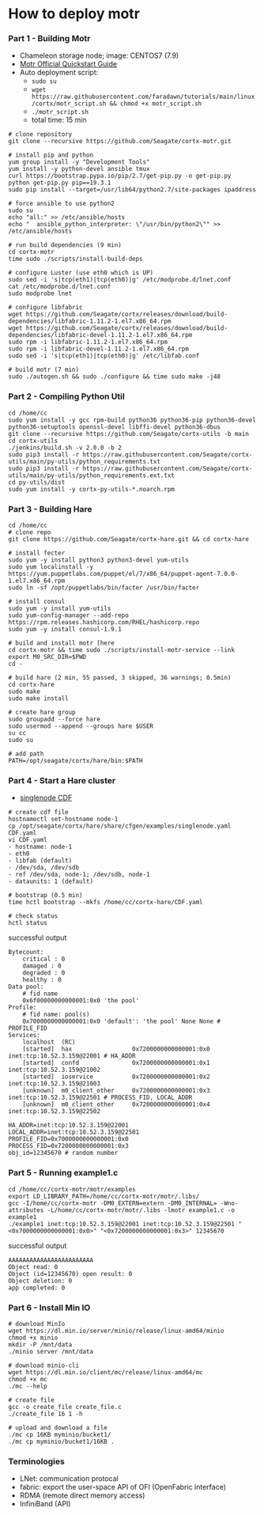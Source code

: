 # How to deploy motr

### Part 1 - Building Motr
- Chameleon storage node; image: CENTOS7 (7.9)
- [Motr Official Quickstart Guide](https://github.com/Seagate/cortx-motr/blob/main/doc/Quick-Start-Guide.rst#running-tests)
- Auto deployment script:
  - `sudo su`
  - `wget https://raw.githubusercontent.com/faradawn/tutorials/main/linux/cortx/motr_script.sh && chmod +x motr_script.sh`
  - `./motr_script.sh`
  - total time: 15 min

```
# clone repository
git clone --recursive https://github.com/Seagate/cortx-motr.git

# install pip and python
yum group install -y "Development Tools"
yum install -y python-devel ansible tmux
curl https://bootstrap.pypa.io/pip/2.7/get-pip.py -o get-pip.py
python get-pip.py pip==19.3.1            
sudo pip install --target=/usr/lib64/python2.7/site-packages ipaddress

# force ansible to use python2
sudo su
echo "all:" >> /etc/ansible/hosts
echo "  ansible_python_interpreter: \"/usr/bin/python2\"" >> /etc/ansible/hosts

# run build dependencies (9 min)
cd cortx-motr
time sudo ./scripts/install-build-deps

# configure Luster (use eth0 which is UP)
sudo sed -i 's|tcp(eth1)|tcp(eth0)|g' /etc/modprobe.d/lnet.conf
cat /etc/modprobe.d/lnet.conf
sudo modprobe lnet

# configure libfabric 
wget https://github.com/Seagate/cortx/releases/download/build-dependencies/libfabric-1.11.2-1.el7.x86_64.rpm
wget https://github.com/Seagate/cortx/releases/download/build-dependencies/libfabric-devel-1.11.2-1.el7.x86_64.rpm
sudo rpm -i libfabric-1.11.2-1.el7.x86_64.rpm
sudo rpm -i libfabric-devel-1.11.2-1.el7.x86_64.rpm
sudo sed -i 's|tcp(eth1)|tcp(eth0)|g' /etc/libfab.conf

# build motr (7 min)
sudo ./autogen.sh && sudo ./configure && time sudo make -j48
```

### Part 2 - Compiling Python Util
```
cd /home/cc
sudo yum install -y gcc rpm-build python36 python36-pip python36-devel python36-setuptools openssl-devel libffi-devel python36-dbus
git clone --recursive https://github.com/Seagate/cortx-utils -b main
cd cortx-utils
./jenkins/build.sh -v 2.0.0 -b 2
sudo pip3 install -r https://raw.githubusercontent.com/Seagate/cortx-utils/main/py-utils/python_requirements.txt
sudo pip3 install -r https://raw.githubusercontent.com/Seagate/cortx-utils/main/py-utils/python_requirements.ext.txt
cd py-utils/dist
sudo yum install -y cortx-py-utils-*.noarch.rpm
```

### Part 3 - Building Hare
```
cd /home/cc
# clone repo
git clone https://github.com/Seagate/cortx-hare.git && cd cortx-hare

# install fecter
sudo yum -y install python3 python3-devel yum-utils
sudo yum localinstall -y https://yum.puppetlabs.com/puppet/el/7/x86_64/puppet-agent-7.0.0-1.el7.x86_64.rpm
sudo ln -sf /opt/puppetlabs/bin/facter /usr/bin/facter

# install consul
sudo yum -y install yum-utils
sudo yum-config-manager --add-repo https://rpm.releases.hashicorp.com/RHEL/hashicorp.repo
sudo yum -y install consul-1.9.1

# build and install motr [here
cd cortx-motr && time sudo ./scripts/install-motr-service --link
export M0_SRC_DIR=$PWD
cd -

# build hare (2 min, 55 passed, 3 skipped, 36 warnings; 0.5min)
cd cortx-hare
sudo make
sudo make install

# create hare group
sudo groupadd --force hare
sudo usermod --append --groups hare $USER
su cc
sudo su

# add path
PATH=/opt/seagate/cortx/hare/bin:$PATH
```

### Part 4 - Start a Hare cluster
- [singlenode CDF](https://gist.github.com/faradawn/c6cb4209d578608aa550865990b83352)
```
# create cdf file
hostnamectl set-hostname node-1
cp /opt/seagate/cortx/hare/share/cfgen/examples/singlenode.yaml CDF.yaml
vi CDF.yaml
- hostname: node-1
- eth0
- libfab (default)
- /dev/sda, /dev/sdb
- ref /dev/sda, node-1; /dev/sdb, node-1
- dataunits: 1 (default)

# bootstrap (0.5 min)
time hctl bootstrap --mkfs /home/cc/cortx-hare/CDF.yaml

# check status
hctl status
```
successful output
```
Bytecount:
    critical : 0
    damaged : 0
    degraded : 0
    healthy : 0
Data pool:
    # fid name
    0x6f00000000000001:0x0 'the pool'
Profile:
    # fid name: pool(s)
    0x7000000000000001:0x0 'default': 'the pool' None None # PROFILE_FID
Services:
    localhost  (RC)
    [started]  hax                 0x7200000000000001:0x0          inet:tcp:10.52.3.159@22001 # HA_ADDR
    [started]  confd               0x7200000000000001:0x1          inet:tcp:10.52.3.159@21002
    [started]  ioservice           0x7200000000000001:0x2          inet:tcp:10.52.3.159@21003 
    [unknown]  m0_client_other     0x7200000000000001:0x3          inet:tcp:10.52.3.159@22501 # PROCESS_FID, LOCAL_ADDR
    [unknown]  m0_client_other     0x7200000000000001:0x4          inet:tcp:10.52.3.159@22502

HA_ADDR=inet:tcp:10.52.3.159@22001
LOCAL_ADDR=inet:tcp:10.52.3.159@22501
PROFILE_FID=0x7000000000000001:0x0
PROCESS_FID=0x7200000000000001:0x3
obj_id=12345670 # random number
```

### Part 5 - Running example1.c
```
cd /home/cc/cortx-motr/motr/examples
export LD_LIBRARY_PATH=/home/cc/cortx-motr/motr/.libs/
gcc -I/home/cc/cortx-motr -DM0_EXTERN=extern -DM0_INTERNAL= -Wno-attributes -L/home/cc/cortx-motr/motr/.libs -lmotr example1.c -o example1
./example1 inet:tcp:10.52.3.159@22001 inet:tcp:10.52.3.159@22501 "<0x7000000000000001:0x0>" "<0x7200000000000001:0x3>" 12345670
```
successful output
```
AAAAAAAAAAAAAAAAAAAAAAAA
Object read: 0
Object (id=12345670) open result: 0
Object deletion: 0
app completed: 0
```

### Part 6 - Install Min IO
```
# download MinIo
wget https://dl.min.io/server/minio/release/linux-amd64/minio
chmod +x minio
mkdir -P /mnt/data
./minio server /mnt/data

# download minio-cli
wget https://dl.min.io/client/mc/release/linux-amd64/mc
chmod +x mc
./mc --help

# create file
gcc -o create_file create_file.c
./create_file 16 1 -h

# upload and download a file
./mc cp 16KB myminio/bucket1/
./mc cp myminio/bucket1/16KB .
```


### Terminologies
- LNet: communication protocal
- fabric: export the user-space API of OFI (OpenFabric interface)
- RDMA (remote direct memory access)
- InfiniBand (API)





